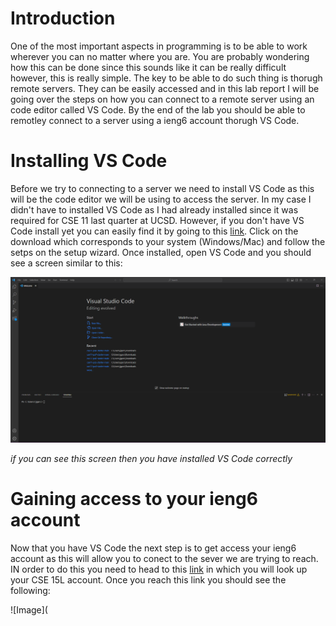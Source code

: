 # Introduction 
One of the most important aspects in programming is to be able to work wherever you can no matter where you are. You are probably wondering how this can be done 
since this sounds like it can be really difficult however, this is really simple. The key to be able to do such thing is thorugh remote servers. They can be easily 
accessed and in this lab report I will be going over the steps on how you can connect to a remote server using an code editor called VS Code. By the end of the lab 
you should be able to remotley connect to a server using a ieng6 account thorugh VS Code.

# Installing VS Code
Before we try to connecting to a server we need to install VS Code as this will be the code editor we will be using to access the server. In my case I didn't have 
to installed VS Code as I had already installed since it was required for CSE 11 last quarter at UCSD. However, if you don't have VS Code install yet you can easily 
find it by going to this [link](https://code.visualstudio.com/). Click on the download which corresponds to your system (Windows/Mac) and follow the setps on the setup 
wizard. Once installed, open VS Code and you should see a screen similar to this:

![Image](VSCode_Screenshot.png)

*if you can see this screen then you have installed VS Code correctly*

# Gaining access to your ieng6 account
Now that you have VS Code the next step is to get access your ieng6 account as this will allow you to conect to the sever we are trying to reach. IN order to do this
you need to head to this [link](https://sdacs.ucsd.edu/~icc/index.php) in which you will look up your CSE 15L account. Once you reach this link you should see the following:

![Image](
